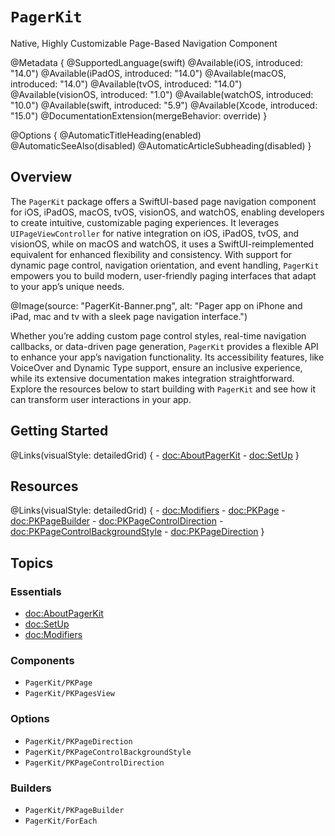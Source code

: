 # ``PagerKit``

Native, Highly Customizable Page-Based Navigation Component

@Metadata {
    @SupportedLanguage(swift)
    @Available(iOS, introduced: "14.0")
    @Available(iPadOS, introduced: "14.0")
    @Available(macOS, introduced: "14.0")
    @Available(tvOS, introduced: "14.0")
    @Available(visionOS, introduced: "1.0")
    @Available(watchOS, introduced: "10.0")
    @Available(swift, introduced: "5.9")
    @Available(Xcode, introduced: "15.0")
    @DocumentationExtension(mergeBehavior: override)
}

@Options {
    @AutomaticTitleHeading(enabled)
    @AutomaticSeeAlso(disabled)
    @AutomaticArticleSubheading(disabled)
}

## Overview

The `PagerKit` package offers a SwiftUI-based page navigation component for iOS, iPadOS, macOS, tvOS, visionOS, and watchOS, enabling developers to create intuitive, customizable paging experiences. It leverages `UIPageViewController` for native integration on iOS, iPadOS, tvOS, and visionOS, while on macOS and watchOS, it uses a SwiftUI-reimplemented equivalent for enhanced flexibility and consistency. With support for dynamic page control, navigation orientation, and event handling, `PagerKit` empowers you to build modern, user-friendly paging interfaces that adapt to your app’s unique needs.

@Image(source: "PagerKit-Banner.png", alt: "Pager app on iPhone and iPad, mac and tv with a sleek page navigation interface.")

Whether you’re adding custom page control styles, real-time navigation callbacks, or data-driven page generation, `PagerKit` provides a flexible API to enhance your app’s navigation functionality. Its accessibility features, like VoiceOver and Dynamic Type support, ensure an inclusive experience, while its extensive documentation makes integration straightforward. Explore the resources below to start building with `PagerKit` and see how it can transform user interactions in your app.

## Getting Started

@Links(visualStyle: detailedGrid) {
    - <doc:AboutPagerKit>
    - <doc:SetUp>
}

## Resources

@Links(visualStyle: detailedGrid) {
    - <doc:Modifiers>
    - <doc:PKPage>
    - <doc:PKPageBuilder>
    - <doc:PKPageControlDirection>
    - <doc:PKPageControlBackgroundStyle>
    - <doc:PKPageDirection>
}


## Topics

### Essentials
- <doc:AboutPagerKit>
- <doc:SetUp>
- <doc:Modifiers>


### Components
- ``PagerKit/PKPage``
- ``PagerKit/PKPagesView``

### Options
- ``PagerKit/PKPageDirection``
- ``PagerKit/PKPageControlBackgroundStyle``
- ``PagerKit/PKPageControlDirection``

### Builders
- ``PagerKit/PKPageBuilder``
- ``PagerKit/ForEach``
